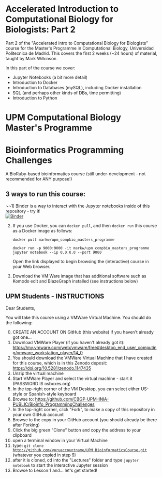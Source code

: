 # Accelerated Introduction to Computational Biology for Biologists: Part 2
Part 2 of the "Accelerated intro to Computational Biology for Biologists" course for the Master's Programme in Computational Biology, Universidad Politecnica de Madrid. This covers the first 2 weeks (~24 hours) of material, taught by Mark Wilkinson. 

In this part of the course we cover:
   * Jupyter Notebooks (a bit more detail)
   * Introduction to Docker
   * Introduction to Databases (mySQL), including Docker installation
   * SQL (and perhaps other kinds of DBs, time permitting)
   * Introduction to Python


# UPM Computational Biology Master's Programme
# Bioinformatics Programming Challenges

A BioRuby-based bioinformatics course (still under-development - not recommended for ANY purpose!)

## 3 ways to run this course:

~~1)  Binder is a way to interact with the Jupyter notebooks inside of this repository - try it!  
[![Binder](http://mybinder.org/badge.svg)](https://mybinder.org/v2/gh/CBGP-UPM-INIA-PUBLIC/Bioinfo_ProgrammingChallenges/master)

2)  If you use Docker, you can <code>docker pull</code>, and then <code>docker run</code> this course as a Docker image as follows:

     <code>docker pull  markw/upm_compbio_masters_programme</code>

     <code>docker run -p 9000:9000 -it markw/upm_compbio_masters_programme jupyter notebook --ip 0.0.0.0 --port 9000</code>
     
     Open the link displayed to begin browsing the (interactive) course in your Web browser.
    

3)  Download the VM Ware image that has additional software such as Komodo edit and BlazeGraph installed (see instructions below)


## UPM Students - INSTRUCTIONS

Dear Students, 

You will take this course using a VMWare Virtual Machine.  You should do the following:

0. CREATE AN ACCOUNT ON GitHub (this website) if you haven't already got one...
1. Download VMWare Player (if you haven't already got it): https://my.vmware.com/web/vmware/free#desktop_end_user_computing/vmware_workstation_player/14_0
2. You should download the VMWare Virtual Machine that I have created for this course, which is in this Zenodo deposit:  https://doi.org/10.5281/zenodo.1147435
3. Unzip the virtual machine
4. Start VMWare Player and select the virtual machine - start it (PASSWORD IS osboxes.org)
5. In the top-right corner of the VM Desktop, you can select either US-style or Spanish-style keyboard
6. Browse to:  https://github.com/CBGP-UPM-INIA-PUBLIC/Bioinfo_ProgrammingChallenges
7. In the top-right corner, click "Fork", to make a copy of this repository in your own GitHub account
8. Browse to the copy in your GitHub account (you should already be there after Forking)
9.  Click the big green "Clone" button and copy the address to your clipboard
10. open a terminal window in your Virtual Machine
11. type:  <code>git clone http://github.com/yoruaccountname/UPM_BioinformaticsCourse.git</code>  (whatever you copied in step 9)
12. after it is cloned, cd into the "Lectures" folder and type <code>jupyter notebook</code> to start the interactive Jupyter session
13.  Browse to Lesson 1 and... let's get started!


